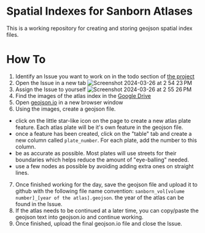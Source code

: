# Spatial Indexes for Sanborn Atlases
This is a working repository for creating and storing geojson spatial index files. 

# How To
1. Identify an Issue you want to work on in the todo section of [the project](https://github.com/orgs/davidrumseymapcenter/projects/1)
2. Open the Issue in a new tab
![Screenshot 2024-03-26 at 2 54 23 PM](https://github.com/davidrumseymapcenter/spatial-indexes/assets/14874423/4bc5f96f-bb35-4a0e-b462-c47768162579)
3. Assign the Issue to yourself
![Screenshot 2024-03-26 at 2 55 26 PM](https://github.com/davidrumseymapcenter/spatial-indexes/assets/14874423/8773faa2-f0aa-4356-89c2-5ea801c5cd00)
4. Find the images of the atlas index in the [Google Drive](#)
5. Open [geojson.io](https://geojson.io) in a new browser window
6. Using the images, create a geojson file.
  - click on the little star-like icon on the page to create a new atlas plate feature. Each atlas plate will be it's own feature in the geojson file.
  - once a feature has been created, click on the "table" tab and create a new column called `plate_number`. For each plate, add the number to this column.
  - be as accurate as possible. Most plates will use streets for their boundaries which helps reduce the amount of "eye-balling" needed.
  - use a few nodes as possible by avoiding adding extra ones on straight lines.
7. Once finished working for the day, save the geojson file and upload it to github with the following file name convention: `sanborn_vol[volume number]_[year of the atlas].geojson`. the year of the atlas can be found in the Issue.
8. If the atlas needs to be continued at a later time, you can copy/paste the geojson text into geojson.io and continue working.
9. Once finished, upload the final geojson.io file and close the Issue.
